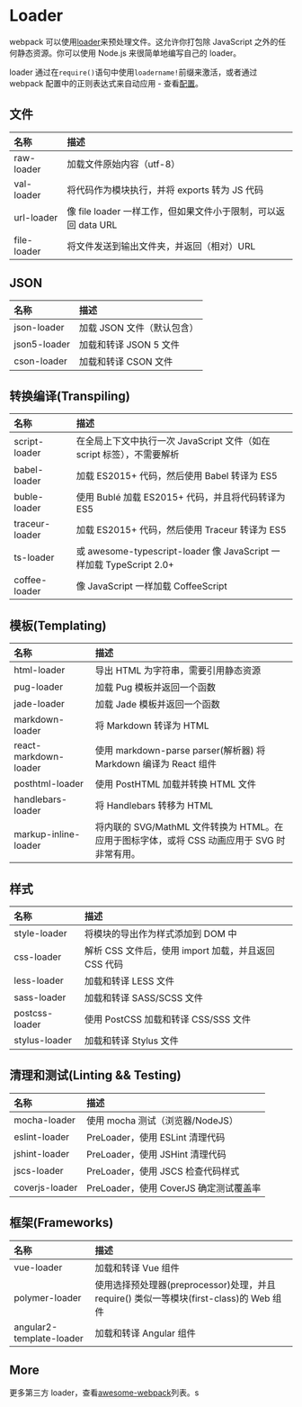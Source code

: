 # Loader

webpack 可以使用[loader](https://doc.webpack-china.org/concepts/loaders)来预处理文件。这允许你打包除 JavaScript 之外的任何静态资源。你可以使用 Node.js 来很简单地编写自己的 loader。

loader 通过在`require()`语句中使用`loadername!`前缀来激活，或者通过 webpack 配置中的正则表达式来自动应用 - 查看[配置](https://doc.webpack-china.org/concepts/loaders#configuration)。

## 文件

| 名称 | 描述 |
| :--- | :--- |
| raw-loader | 加载文件原始内容（utf-8） |
| val-loader | 将代码作为模块执行，并将 exports 转为 JS 代码 |
| url-loader | 像 file loader 一样工作，但如果文件小于限制，可以返回 data URL |
| file-loader | 将文件发送到输出文件夹，并返回（相对）URL |

## JSON

| 名称 | 描述 |
| :--- | :--- |
| json-loader | 加载 JSON 文件（默认包含） |
| json5-loader | 加载和转译 JSON 5 文件 |
| cson-loader | 加载和转译 CSON 文件 |

## 转换编译\(Transpiling\)

| 名称 | 描述 |
| :--- | :--- |
| script-loader | 在全局上下文中执行一次 JavaScript 文件（如在 script 标签），不需要解析 |
| babel-loader | 加载 ES2015+ 代码，然后使用 Babel 转译为 ES5 |
| buble-loader | 使用 Bublé 加载 ES2015+ 代码，并且将代码转译为 ES5 |
| traceur-loader | 加载 ES2015+ 代码，然后使用 Traceur 转译为 ES5 |
| ts-loader | 或 awesome-typescript-loader 像 JavaScript 一样加载 TypeScript 2.0+ |
| coffee-loader | 像 JavaScript 一样加载 CoffeeScript |

## 模板\(Templating\)

| 名称 | 描述 |
| :--- | :--- |
| html-loader | 导出 HTML 为字符串，需要引用静态资源 |
| pug-loader | 加载 Pug 模板并返回一个函数 |
| jade-loader | 加载 Jade 模板并返回一个函数 |
| markdown-loader | 将 Markdown 转译为 HTML |
| react-markdown-loader | 使用 markdown-parse parser\(解析器\) 将 Markdown 编译为 React 组件 |
| posthtml-loader | 使用 PostHTML 加载并转换 HTML 文件 |
| handlebars-loader | 将 Handlebars 转移为 HTML |
| markup-inline-loader | 将内联的 SVG/MathML 文件转换为 HTML。在应用于图标字体，或将 CSS 动画应用于 SVG 时非常有用。 |

## 样式

| 名称 | 描述 |
| :--- | :--- |
| style-loader | 将模块的导出作为样式添加到 DOM 中 |
| css-loader | 解析 CSS 文件后，使用 import 加载，并且返回 CSS 代码 |
| less-loader | 加载和转译 LESS 文件 |
| sass-loader | 加载和转译 SASS/SCSS 文件 |
| postcss-loader | 使用 PostCSS 加载和转译 CSS/SSS 文件 |
| stylus-loader | 加载和转译 Stylus 文件 |

## 清理和测试\(Linting && Testing\)

| 名称 | 描述 |
| :--- | :--- |
| mocha-loader | 使用 mocha 测试（浏览器/NodeJS） |
| eslint-loader | PreLoader，使用 ESLint 清理代码 |
| jshint-loader | PreLoader，使用 JSHint 清理代码 |
| jscs-loader | PreLoader，使用 JSCS 检查代码样式 |
| coverjs-loader | PreLoader，使用 CoverJS 确定测试覆盖率 |

## 框架\(Frameworks\)

| 名称 | 描述 |
| :--- | :--- |
| vue-loader | 加载和转译 Vue 组件 |
| polymer-loader | 使用选择预处理器\(preprocessor\)处理，并且 require\(\) 类似一等模块\(first-class\)的 Web 组件 |
| angular2-template-loader | 加载和转译 Angular 组件 |



## More

更多第三方 loader，查看[awesome-webpack](https://github.com/webpack-contrib/awesome-webpack#loaders)列表。s

